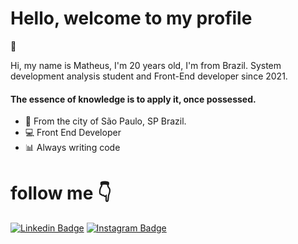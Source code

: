 # Hello, welcome to my profile
 👋

Hi, my name is Matheus, I'm 20 years old, I'm from Brazil. System development analysis student and Front-End developer since 2021.

####  The essence of knowledge is to apply it, once possessed.

- 📍   From the city of São Paulo, SP Brazil.
- 💻   Front End Developer
- 📊 Always writing code

# follow me 👇


 [![Linkedin Badge](https://img.shields.io/badge/-LinkedIn-blue?style=flat-square&logo=Linkedin&logoColor=white&link=https://www.linkedin.com/in/matheus-adelino/)](https://www.linkedin.com/in/matheus-adelino/) [![Instagram Badge](https://img.shields.io/badge/-Instagram-violet?style=flat-square&logo=Instagram&logoColor=white&link=https://www.instagram.com/matheus.thdev/)](https://www.instagram.com/matheus.thdev/) 
